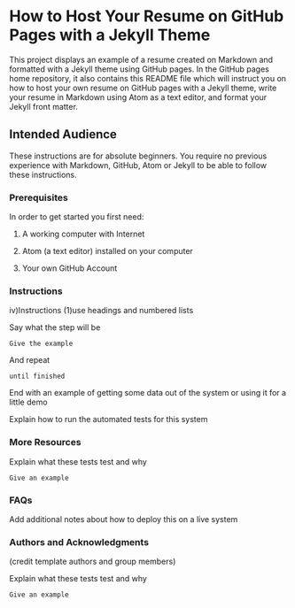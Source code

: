 # How to Host Your Resume on GitHub Pages with a Jekyll Theme

This project displays an example of a resume created on Markdown and formatted with a Jekyll theme using GitHub pages. In the GitHub pages home repository, it also contains this README file which will instruct you on how to host your own resume on GitHub pages with a Jekyll theme, write your resume in Markdown using Atom as a text editor, and format your Jekyll front matter.  

## Intended Audience

These instructions are for absolute beginners. You require no previous experience with Markdown, GitHub, Atom or Jekyll to be able to follow these instructions. 

### Prerequisites
In order to get started you first need:

1.   A working computer with Internet 

2.   Atom (a text editor) installed on your computer

3.   Your own GitHub Account 

### Instructions
iv)Instructions  (1)use headings and numbered lists

Say what the step will be

```
Give the example
```

And repeat

```
until finished
```

End with an example of getting some data out of the system or using it for a little demo

Explain how to run the automated tests for this system

### More Resources

Explain what these tests test and why

```
Give an example
```

### FAQs 

Add additional notes about how to deploy this on a live system

### Authors and Acknowledgments
(credit template authors and group members)

Explain what these tests test and why

```
Give an example
```

